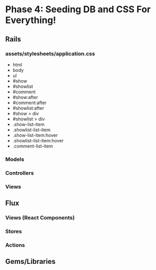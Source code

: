 # Phase 4: Seeding DB and CSS For Everything!

## Rails
### assets/stylesheets/application.css
* html
* body
* ul
* #show
* #showlist
* #comment
* #show:after
* #comment:after
* #showlist:after
* #show > div
* #showlist > div
* .show-list-item
* .showlist-list-item
* .show-list-item:hover
* .showlist-list-item:hover
* .comment-list-item


### Models

### Controllers

### Views

## Flux
### Views (React Components)

### Stores

### Actions

## Gems/Libraries
